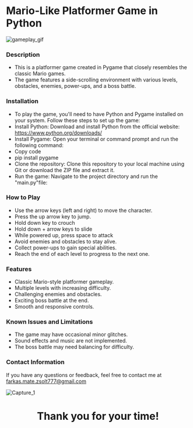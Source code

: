 # Mario-Like Platformer Game in Python

![gameplay_gif](https://github.com/MattWolf777/Super_Pyrio/assets/109434781/b6b0115e-5286-441c-802d-2f4ff174a2c9)

### Description
- This is a platformer game created in Pygame that closely resembles the classic Mario games. 
- The game features a side-scrolling environment with various levels, obstacles, enemies, power-ups, and a boss battle.


### Installation
- To play the game, you'll need to have Python and Pygame installed on your system. Follow these steps to set up the game:
- Install Python: Download and install Python from the official website: https://www.python.org/downloads/
- Install Pygame: Open your terminal or command prompt and run the following command:
- Copy code
- pip install pygame
- Clone the repository: Clone this repository to your local machine using Git or download the ZIP file and extract it.
- Run the game: Navigate to the project directory and run the "main.py"file:


### How to Play
- Use the arrow keys (left and right) to move the character.
- Press the up arrow key to jump.
- Hold down key to crouch
- Hold down + arrow keys to slide
- While powered up, press space to attack
- Avoid enemies and obstacles to stay alive.
- Collect power-ups to gain special abilities.
- Reach the end of each level to progress to the next one.


### Features
- Classic Mario-style platformer gameplay.
- Multiple levels with increasing difficulty.
- Challenging enemies and obstacles.
- Exciting boss battle at the end.
- Smooth and responsive controls.


### Known Issues and Limitations
- The game may have occasional minor glitches.
- Sound effects and music are not implemented.
- The boss battle may need balancing for difficulty.


### Contact Information
If you have any questions or feedback, feel free to contact me at farkas.mate.zsolt777@gmail.com

![Capture_1](https://github.com/MattWolf777/Super_Pyrio/assets/109434781/2c4d20fb-78f4-43ef-940b-89440ce48bc4)
<h1 align="center" >
Thank you for your time!
<h1>
